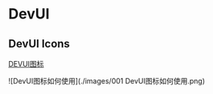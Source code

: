 # DevUI

## DevUI Icons

[DEVUI图标](https://devui.design/icon/ruleResource)

![DevUI图标如何使用](./images/001 DevUI图标如何使用.png)

